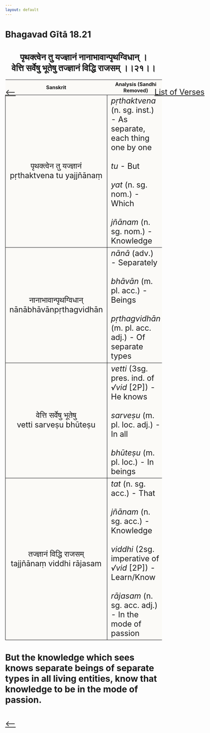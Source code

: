 ```yaml
---
layout: default
---
```

<!---
Text can be **bold**, _italic_, or ~~strikethrough~~.

[Link to another page](./another-page.html)

There should be whitespace between paragraphs.

There should be whitespace between paragraphs. We recommend including a README, or a file with information about your project.
--->

# Bhagavad Gītā 18.21

<style>
table {
  border-collapse: collapse;
  border-style: hidden;
}
th {
  background: #FBFAF7;
}
td {
  font-size: 25px;
  background: #FBFAF7;
  border: 1px solid black;
}
div.move {
  font-size: 25px;
}
</style>

<h1 style="text-align:center">
पृथक्त्वेन तु यज्ज्ञानं नानाभावान्पृथग्विधान् । <br>
वेत्ति सर्वेषु भूतेषु तज्ज्ञानं विद्धि राजसम् ।।२१।।
</h1>
<div class="move" style="position:relative;min-width:960px">
 <p style="position: absolute;left:480px;top:0"><a href="./ch18.html">List of Verses</a></p>
</div>
<div class="move" style="position:relative;min-width:960px">
 <p style="position: absolute;left:0;top:0"><a href="./v18-20.html">⟵</a></p>
</div>
<div class="move" style="position:relative;min-width:960px">
 <p style="position: absolute;right:0;top:0"><a href="./v18-22.html">⟶</a></p>
</div>

| Sanskrit | Analysis (Sandhi Removed) |
|:-:|-|
|   पृथक्त्वेन तु यज्ज्ञानं<br>pṛthaktvena tu yajjñānaṃ   | <em>pṛthaktvena</em> (n. sg. inst.) - As separate, each thing one by one<br><br><em>tu</em> - But<br><br><em>yat</em> (n. sg. nom.) - Which <br><br><em>jñānam</em> (n. sg. nom.) - Knowledge |
| नानाभावान्पृथग्विधान्<br>nānābhāvānpṛthagvidhān | <em>nānā</em> (adv.) - Separately<br><br><em>bhāvān</em> (m. pl. acc.) - Beings<br><br><em>pṛthagvidhān</em> (m. pl. acc. adj.) - Of separate types |
|   वेत्ति सर्वेषु भूतेषु<br>vetti sarveṣu bhūteṣu   | <em>vetti</em> (3sg. pres. ind. of <em>√vid</em> [2P]) - He knows<br><br><em>sarveṣu</em> (m. pl. loc. adj.) - In all <br><br><em>bhūteṣu</em> (m. pl. loc.) - In beings |
|  तज्ज्ञानं विद्धि राजसम्<br>tajjñānaṃ viddhi rājasam | <em>tat</em> (n. sg. acc.) - That<br><br><em>jñānam</em> (n. sg. acc.) - Knowledge<br><br><em>viddhi</em> (2sg. imperative of <em>√vid</em> [2P]) - Learn/Know<br><br><em>rājasam</em> (n. sg. acc. adj.) - In the mode of passion |

<h1>
But the knowledge which sees knows separate beings of separate types in all
living entities, know that knowledge to be in the mode of passion.
</h1>
<div class="move" style="position:relative;min-width:960px">
 <p style="position: absolute;left:0;top:0"><a href="./v18-20.html">⟵</a></p>
</div>
<div class="move" style="position:relative;min-width:960px">
 <p style="position: absolute;right:0;top:0"><a href="./v18-22.html">⟶</a></p>
</div>
